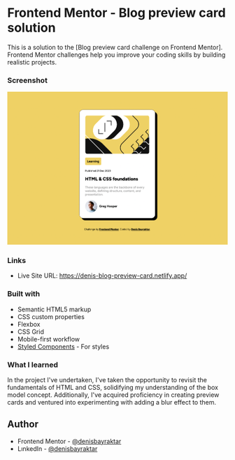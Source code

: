 # Frontend Mentor - Blog preview card solution

This is a solution to the [Blog preview card challenge on Frontend Mentor]. Frontend Mentor challenges help you improve your coding skills by building realistic projects. 


### Screenshot

![](./images/screenshot.jpg)


### Links

- Live Site URL: https://denis-blog-preview-card.netlify.app/


### Built with

- Semantic HTML5 markup
- CSS custom properties
- Flexbox
- CSS Grid
- Mobile-first workflow
- [Styled Components](https://styled-components.com/) - For styles


### What I learned

In the project I've undertaken, I've taken the opportunity to revisit the fundamentals of HTML and CSS, solidifying my understanding of the box model concept. Additionally, I've acquired proficiency in creating preview cards and ventured into experimenting with adding a blur effect to them.


## Author

- Frontend Mentor - [@denisbayraktar](https://www.frontendmentor.io/profile/denisbayraktar)
- LınkedIn - [@denisbayraktar](https://www.linkedin.com/in/denisbayraktar/)


